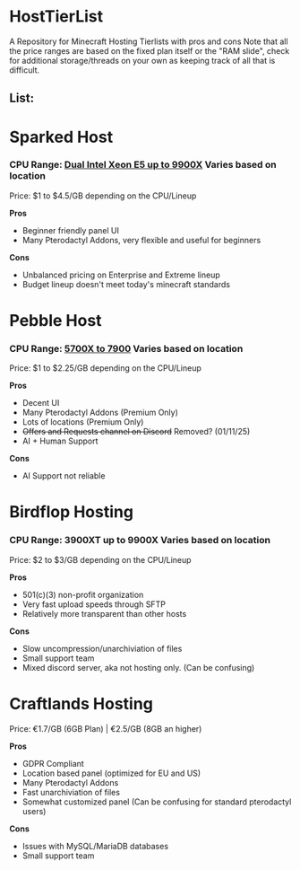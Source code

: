 # HostTierList
A Repository for Minecraft Hosting Tierlists with pros and cons
Note that all the price ranges are based on the fixed plan itself or the "RAM slide", check for additional storage/threads on your own as keeping track of all that is difficult.

## List:

# Sparked Host
### CPU Range: [Dual Intel Xeon E5 up to 9900X](https://sparkedhost.com/game-server-hosting/features/hardware-and-locations/) Varies based on location
Price: $1 to $4.5/GB depending on the CPU/Lineup

**Pros**
- Beginner friendly panel UI
- Many Pterodactyl Addons, very flexible and useful for beginners

**Cons**
- Unbalanced pricing on Enterprise and Extreme lineup
- Budget lineup doesn't meet today's minecraft standards

# Pebble Host
### CPU Range: [5700X to 7900](https://pebblehost.com/specs) Varies based on location
Price: $1 to $2.25/GB depending on the CPU/Lineup

**Pros**
- Decent UI
- Many Pterodactyl Addons (Premium Only)
- Lots of locations (Premium Only)
- ~~Offers and Requests channel on Discord~~ Removed? (01/11/25)
- AI + Human Support

**Cons**
- AI Support not reliable

# Birdflop Hosting
### CPU Range: 3900XT up to 9900X Varies based on location
Price: $2 to $3/GB depending on the CPU/Lineup

**Pros**
- 501(c)(3) non-profit organization
- Very fast upload speeds through SFTP
- Relatively more transparent than other hosts

**Cons**
- Slow uncompression/unarchiviation of files
- Small support team
- Mixed discord server, aka not hosting only. (Can be confusing)

# Craftlands Hosting
Price: €1.7/GB (6GB Plan) | €2.5/GB (8GB an higher)

**Pros**
- GDPR Compliant
- Location based panel (optimized for EU and US)
- Many Pterodactyl Addons
- Fast unarchiviation of files
- Somewhat customized panel (Can be confusing for standard pterodactyl users)

**Cons**
- Issues with MySQL/MariaDB databases
- Small support team
